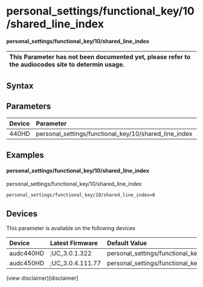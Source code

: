 ﻿---
description: personal_settings/functional_key/10/shared_line_index
search: false
---

# personal_settings/functional_key/10/shared_line_index

#### personal_settings/functional_key/10/shared_line_index


| This Parameter has not been documented yet, please refer to the audiocodes site to determin usage.  | 
| :--- |

## Syntax

## Parameters
|Device|Parameter|value|Description|
|:---|:---|:---|:---|
| 440HD | personal_settings/functional_key/10/shared_line_index |  |  |

## Examples
#### personal_settings/functional_key/10/shared_line_index

personal_settings/functional_key/10/shared_line_index

```
personal_settings/functional_key/10/shared_line_index=0
```

## Devices
This parameter is available on the following devices

| Device | Latest Firmware | Default Value |
|:---|:---|:---|
| audc440HD | ;UC_3.0.1.322 | personal_settings/functional_key/10/shared_line_index=0 
| audc450HD | ;UC_3.0.4.111.77 | personal_settings/functional_key/10/shared_line_index=0 

(view disclaimer)[disclaimer]
